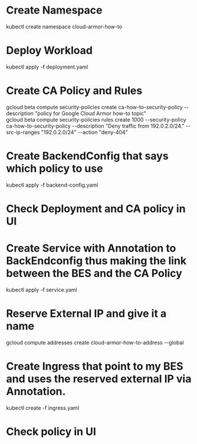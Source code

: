 # Create Namespace
kubectl create namespace cloud-armor-how-to
#
# Deploy Workload
kubectl apply -f deployment.yaml
#
# Create CA Policy and Rules
gcloud beta compute security-policies create ca-how-to-security-policy --description "policy for Google Cloud Armor how-to topic"<br>
gcloud beta compute security-policies rules create 1000 --security-policy ca-how-to-security-policy --description "Deny traffic from 192.0.2.0/24." --src-ip-ranges "192.0.2.0/24" --action "deny-404"
#
# Create BackendConfig that says which policy to use
kubectl apply -f backend-config.yaml
#
# Check Deployment and CA policy in UI
#
# Create Service with Annotation to BackEndconfig thus making the link between the BES and the CA Policy
kubectl apply -f service.yaml
#
# Reserve External IP and give it a name
gcloud compute addresses create cloud-armor-how-to-address --global
#
# Create Ingress that point to my BES and uses the reserved external IP via Annotation.
kubectl create -f ingress.yaml
#
# Check policy in UI
